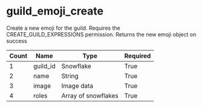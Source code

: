 # guild_emoji_create
Create a new emoji for the guild. Requires the CREATE_GUILD_EXPRESSIONS permission. Returns the new emoji object on success 

Count | Name | Type | Required        
----|----|----|---- 
1 | guild_id | Snowflake | True
2 | name | String | True
3 | image | Image data | True
4 | roles | Array of snowflakes | True